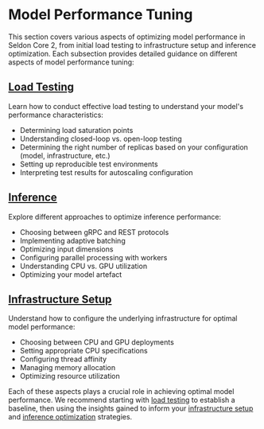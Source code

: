 # Model Performance Tuning

This section covers various aspects of optimizing model performance in Seldon Core 2, from initial load testing to infrastructure setup and inference optimization. Each subsection provides detailed guidance on different aspects of model performance tuning:

## [Load Testing](load-testing.md)
Learn how to conduct effective load testing to understand your model's performance characteristics:
- Determining load saturation points
- Understanding closed-loop vs. open-loop testing
- Determining the right number of replicas based on your configuration (model, infrastructure, etc.)
- Setting up reproducible test environments
- Interpreting test results for autoscaling configuration

## [Inference](inference.md)
Explore different approaches to optimize inference performance:
- Choosing between gRPC and REST protocols
- Implementing adaptive batching
- Optimizing input dimensions
- Configuring parallel processing with workers
- Understanding CPU vs. GPU utilization
- Optimizing your model artefact

## [Infrastructure Setup](infrastructure-setup.md)
Understand how to configure the underlying infrastructure for optimal model performance:
- Choosing between CPU and GPU deployments
- Setting appropriate CPU specifications
- Configuring thread affinity
- Managing memory allocation
- Optimizing resource utilization

Each of these aspects plays a crucial role in achieving optimal model performance. We recommend starting with [load testing](load-testing.md) to establish a baseline, then using the insights gained to inform your [infrastructure setup](infrastructure-setup.md) and [inference optimization](inference.md) strategies.
